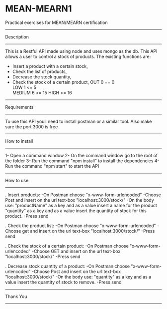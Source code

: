 # MEAN-MEARN1
Practical exercises for MEAN/MEARN certification

*********************************************************************************
Description
*********************************************************************************
This is a Restful API made using node and uses mongo as the db.
This API allows a user to control a stock of products.
The existing functions are:

- Insert a product with a certain stock,
- Check the list of products,
- Decrease the stock quantity,
- Check the stock of a certain product,
    OUT         0 == 0  
    LOW         1 <= 5  
    MEDIUM      6 <= 15
    HIGH        >= 16


*********************************************************************************
Requirements
*********************************************************************************
To use this API youll need to install postman or a similar tool.
Also make sure the port 3000 is free

*********************************************************************************
How to install
*********************************************************************************
1- Open a command window
2- On the command window go to the root of the folder
3- Run the command "npm install" to install the dependencies
4- Run the command "npm start" to start the API

*********************************************************************************
How to use:
*********************************************************************************
. Insert products:
  -On Postman choose "x-www-form-urlencoded"
  -Choose Post and insert on the url text-box "localhost:3000/stock/"
  -On the body use:
      "productName" as a key and as a value insert a name for the product
      "quantity" as a key and as a value insert the quantity of stock for this product.
  -Press send
  
. Check the product list:
    -On Postman choose "x-www-form-urlencoded"
    -Choose get and insert on the url text-box "localhost:3000/stock/"
    -Press send

. Check the stock of a certain product:
    -On Postman choose "x-www-form-urlencoded"
    -Choose GET and insert on the url text-box "localhost:3000/stock/<name-of-the-product>" 
    -Press send
  
. Decrease stock quantity of a product:
    -On Postman choose "x-www-form-urlencoded"
    -Choose Post and insert on the url text-box "localhost:3000/stock/<name-of-the-product>"
    -On the body use:
        "quantity" as a key and as a value insert the quantity of stock to remove.
    -Press send 

*********************************************************************************
Thank You
*********************************************************************************
